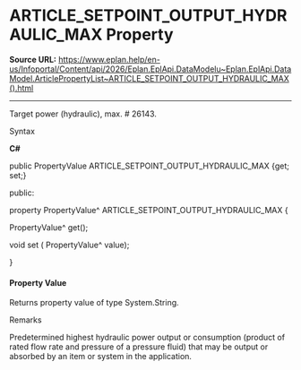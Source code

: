 # ARTICLE_SETPOINT_OUTPUT_HYDRAULIC_MAX Property

**Source URL:** https://www.eplan.help/en-us/Infoportal/Content/api/2026/Eplan.EplApi.DataModelu~Eplan.EplApi.DataModel.ArticlePropertyList~ARTICLE_SETPOINT_OUTPUT_HYDRAULIC_MAX().html

---

Target power (hydraulic), max. # 26143.

Syntax

**C#**



public PropertyValue ARTICLE_SETPOINT_OUTPUT_HYDRAULIC_MAX {get; set;}

public:

property PropertyValue^ ARTICLE_SETPOINT_OUTPUT_HYDRAULIC_MAX {

   PropertyValue^ get();

   void set (    PropertyValue^ value);

}


#### Property Value

Returns property value of type System.String.

Remarks

Predetermined highest hydraulic power output or consumption (product of rated flow rate and pressure of a pressure fluid) that may be output or absorbed by an item or system in the application.
